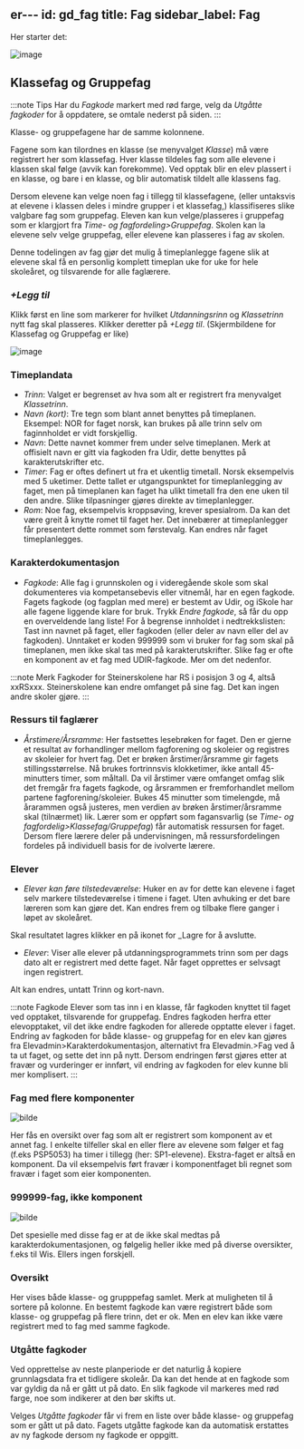 er---
id: gd_fag
title: Fag
sidebar_label: Fag
---

Her starter det:

![image](https://github.com/BarmanHanssen/iskole/assets/80097133/a3738e48-fd7b-4bf1-a113-97a5c4aa6c08)

## Klassefag og Gruppefag

:::note Tips
Har du _Fagkode_ markert med rød farge, velg da _Utgåtte fagkoder_ for å oppdatere, se omtale nederst på siden.
:::

Klasse- og gruppefagene har de samme kolonnene.

Fagene som kan tilordnes en klasse (se menyvalget _Klasse_) må være registrert her som klassefag. Hver klasse tildeles fag som alle elevene i klassen skal følge (avvik kan forekomme). Ved opptak blir en elev plassert i en klasse, og bare i en klasse, og blir automatisk tildelt alle klassens fag.

Dersom elevene kan velge noen fag i tillegg til klassefagene, (eller untaksvis at elevene i klassen deles i mindre grupper i et klassefag,) klassifiseres  slike valgbare fag som gruppefag. Eleven kan kun velge/plasseres i gruppefag som er klargjort fra _Time- og fagfordeling>Gruppefag_. Skolen kan la elevene selv velge gruppefag, eller elevene kan plasseres i fag av skolen.

Denne todelingen av fag gjør det mulig å timeplanlegge fagene slik at elevene skal få en personlig komplett timeplan uke for uke for hele skoleåret, og tilsvarende for alle  faglærere.


 ### _+Legg til_
Klikk først en line som markerer for hvilket _Utdanningsrinn_ og _Klassetrinn_ nytt fag skal plasseres.
Klikker deretter på  _+Legg til_. (Skjermbildene for Klassefag og Gruppefag er like)

![image](https://github.com/BarmanHanssen/iskole/assets/80097133/2e81ab11-2b2f-47ff-942f-afeabca93d55)

### Timeplandata
- _Trinn_: Valget er begrenset av hva som alt er registrert fra menyvalget _Klassetrinn_.
- _Navn (kort)_: Tre tegn som blant annet benyttes på timeplanen. Eksempel: NOR for faget norsk, kan brukes på alle trinn selv om faginnholdet er vidt forskjellig.
- _Navn_: Dette navnet kommer frem under selve timeplanen. Merk at offisielt navn er gitt via fagkoden fra Udir, dette benyttes på karakterutskrifter etc.
- _Timer_: Fag er oftes definert ut fra et ukentlig timetall. Norsk eksempelvis med 5 uketimer. Dette tallet er utgangspunktet for timeplanlegging av faget, men på timeplanen kan faget ha ulikt timetall fra den ene uken til den andre. Slike tilpasninger gjøres direkte av timeplanlegger.
- _Rom_: Noe fag, eksempelvis kroppsøving, krever spesialrom. Da kan det være greit å knytte romet til faget her. Det innebærer at timeplanlegger får presentert dette rommet som førstevalg. Kan endres når faget timeplanlegges.

### Karakterdokumentasjon
- _Fagkode_: Alle fag i grunnskolen og i videregående skole som skal dokumenteres via kompetansebevis eller vitnemål,  har en egen fagkode. Fagets fagkode (og fagplan med mere) er bestemt av Udir, og iSkole har alle fagene liggende klare for bruk. Trykk _Endre fagkode_, så får du opp en overveldende lang liste! For å begrense innholdet i nedtrekkslisten: Tast inn navnet på faget, eller fagkoden (eller deler av navn eller del av fagkoden). Unntaket er koden 999999 som vi bruker for fag som skal på timeplanen, men ikke skal tas med på karakterutskrifter. Slike fag er ofte en komponent av et fag med UDIR-fagkode. Mer om det nedenfor.

:::note Merk 
Fagkoder for Steinerskolene har RS i posisjon 3 og 4, altså xxRSxxx. Steinerskolene kan endre omfanget på sine fag. Det kan ingen andre skoler gjøre.
:::

### Ressurs til faglærer
- _Årstimere/Årsramme_: Her fastsettes lesebrøken for faget. Den er gjerne et resultat av forhandlinger mellom fagforening og skoleier og registres av skoleier for hvert fag. Det er brøken årstimer/årsramme gir fagets stillingsstørrelse. Nå brukes fortrinnsvis klokketimer, ikke antall 45-minutters timer, som måltall. Da vil årstimer være omfanget omfag slik det fremgår fra fagets fagkode, og årsrammen er fremforhandlet mellom partene fagforening/skoleier. Bukes 45 minutter som timelengde, må årarammen også justeres, men verdien av brøken årstimer/årsramme skal (tilnærmet) lik. Lærer som er oppført som fagansvarlig (se _Time- og fagfordelig>Klassefag/Gruppefag_) får automatisk ressursen for faget. Dersom flere lærere deler på undervisningen, må ressursfordelingen fordeles på individuell basis for de ivolverte lærere.  

### Elever
- _Elever kan føre tilstedeværelse_: Huker en av for dette kan elevene i faget selv markere tilstedeværelse i timene i faget. Uten avhuking er det bare læreren som kan gjøre det. Kan endres frem og tilbake flere ganger i løpet av skoleåret.

Skal resultatet lagres klikker en på ikonet for _Lagre for å avslutte.


- _Elever_: Viser alle elever på utdanningsprogrammets trinn som per dags dato alt er registrert med dette faget. Når faget opprettes er selvsagt ingen registrert. 


Alt kan endres, untatt Trinn og kort-navn. 

:::note Fagkode
Elever som tas inn i en klasse, får fagkoden knyttet til faget ved opptaket, tilsvarende for gruppefag. Endres fagkoden herfra etter elevopptaket, vil det ikke endre fagkoden for allerede opptatte elever i faget. Endring av fagkoden for både klasse- og gruppefag for en elev kan gjøres fra Elevadmin>Karakterdokumentasjon, alternativt fra Elevadmin.>Fag ved å ta ut faget, og sette det inn på nytt. Dersom endringen først gjøres etter at fravær og vurderinger er innført, vil endring av fagkoden for elev kunne bli mer komplisert.
:::

### Fag med flere komponenter

![bilde](https://user-images.githubusercontent.com/80097133/148037649-05605fdd-6d6f-4fd0-9c82-05146c6f4296.png)

Her fås en oversikt over fag som alt er registrert som komponent av et annet fag. I enkelte tilfeller skal en eller flere av elevene som følger et fag (f.eks PSP5053) ha timer i tillegg (her: SP1-elevene). Ekstra-faget er altså en komponent. Da vil eksempelvis ført fravær i komponentfaget bli regnet som fravær i faget som eier komponenten.

### 999999-fag, ikke komponent

![bilde](https://user-images.githubusercontent.com/80097133/148039601-e0a285a0-3e6a-4384-9363-3c0f3c2e9cd7.png)

Det spesielle med disse fag er at de ikke skal medtas på karakterdokumentasjonen, og følgelig heller ikke med på diverse oversikter, f.eks til Wis. Ellers ingen forskjell.

### Oversikt
Her vises både klasse- og grupppefag samlet. Merk at muligheten til å sortere på kolonne. En bestemt fagkode kan være registrert både som klasse- og gruppefag på flere trinn, det er ok. Men en elev kan ikke være registrert med to fag med samme fagkode.

### Utgåtte fagkoder

Ved opprettelse av neste planperiode er det naturlig å kopiere grunnlagsdata fra et tidligere skoleår. Da kan det hende at en fagkode som var gyldig da nå er gått ut på dato. En slik fagkode vil markeres med rød farge, noe som indikerer at den bør skifts ut.

Velges _Utgåtte fagkoder_ får vi frem en liste over både klasse- og gruppefag som er gått ut på dato. Fagets utgåtte fagkode kan da automatisk erstattes av ny fagkode dersom ny fagkode er oppgitt.

